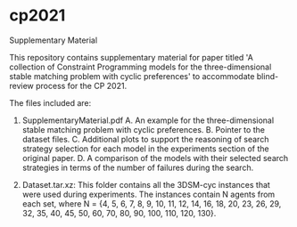 # cp2021
Supplementary Material

This repository contains supplementary material for paper titled 'A collection of Constraint Programming models for the three-dimensional stable matching problem with cyclic preferences' to accommodate blind-review process for the CP 2021. 

The files included are:

1. SupplementaryMaterial.pdf
A. An example for the three-dimensional stable matching problem with cyclic preferences. 
B. Pointer to the dataset files.
C. Additional plots to support the reasoning of search strategy selection for each model in the experiments section of the original paper.
D. A comparison of the models with their selected search strategies in terms of the number of failures during the search. 

2. Dataset.tar.xz: This folder contains all the 3DSM-cyc instances that were used during experiments. The instances contain N agents from each set, where N = {4, 5, 6, 7, 8, 9, 10, 11, 12, 14, 16, 18, 20, 23, 26, 29, 32, 35, 40, 45, 50, 60, 70, 80, 90, 100, 110, 120, 130}.
